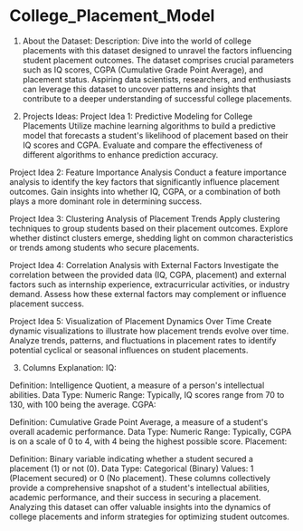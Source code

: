 # College_Placement_Model

1. About the Dataset:
Description:
Dive into the world of college placements with this dataset designed to unravel the factors influencing student placement outcomes. The dataset comprises crucial parameters such as IQ scores, CGPA (Cumulative Grade Point Average), and placement status. Aspiring data scientists, researchers, and enthusiasts can leverage this dataset to uncover patterns and insights that contribute to a deeper understanding of successful college placements.

2. Projects Ideas:
Project Idea 1: Predictive Modeling for College Placements
Utilize machine learning algorithms to build a predictive model that forecasts a student's likelihood of placement based on their IQ scores and CGPA. Evaluate and compare the effectiveness of different algorithms to enhance prediction accuracy.

Project Idea 2: Feature Importance Analysis
Conduct a feature importance analysis to identify the key factors that significantly influence placement outcomes. Gain insights into whether IQ, CGPA, or a combination of both plays a more dominant role in determining success.

Project Idea 3: Clustering Analysis of Placement Trends
Apply clustering techniques to group students based on their placement outcomes. Explore whether distinct clusters emerge, shedding light on common characteristics or trends among students who secure placements.

Project Idea 4: Correlation Analysis with External Factors
Investigate the correlation between the provided data (IQ, CGPA, placement) and external factors such as internship experience, extracurricular activities, or industry demand. Assess how these external factors may complement or influence placement success.

Project Idea 5: Visualization of Placement Dynamics Over Time
Create dynamic visualizations to illustrate how placement trends evolve over time. Analyze trends, patterns, and fluctuations in placement rates to identify potential cyclical or seasonal influences on student placements.

3. Columns Explanation:
IQ:

Definition: Intelligence Quotient, a measure of a person's intellectual abilities.
Data Type: Numeric
Range: Typically, IQ scores range from 70 to 130, with 100 being the average.
CGPA:

Definition: Cumulative Grade Point Average, a measure of a student's overall academic performance.
Data Type: Numeric
Range: Typically, CGPA is on a scale of 0 to 4, with 4 being the highest possible score.
Placement:

Definition: Binary variable indicating whether a student secured a placement (1) or not (0).
Data Type: Categorical (Binary)
Values: 1 (Placement secured) or 0 (No placement).
These columns collectively provide a comprehensive snapshot of a student's intellectual abilities, academic performance, and their success in securing a placement. Analyzing this dataset can offer valuable insights into the dynamics of college placements and inform strategies for optimizing student outcomes.
